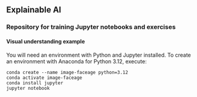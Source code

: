 ## Explainable AI

### Repository for training Jupyter notebooks and exercises

#### Visual understanding  example

You will need an environment with Python and Jupyter installed. To create an environment with Anaconda for Python 3.12, execute: 

```
conda create --name image-faceage python=3.12
conda activate image-faceage
conda install jupyter
jupyter notebook
```
